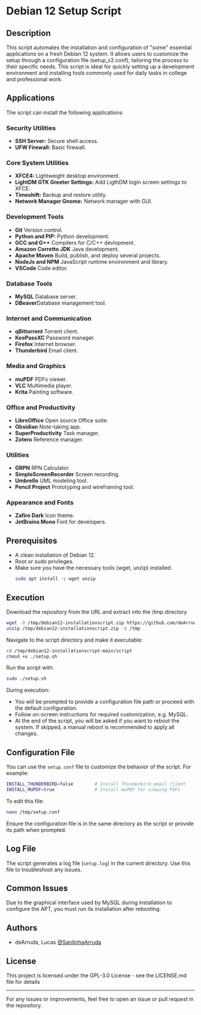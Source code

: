 # Debian 12 Setup Script

## Description
This script automates the installation and configuration of "some" essential applications on a fresh Debian 12 system. It allows users to customize the setup through a configuration file (setup_v2.conf), tailoring the process to their specific needs. This script is ideal for quickly setting up a development environment and installing tools commonly used for daily tasks in college and professional work. 

## Applications
The script can install the following applications:

### Security Utilities
- **SSH Server:** Secure shell access.
- **UFW Firewall:** Basic firewall.
### Core System Utilities
- **XFCE4:** Lightweight desktop environment.
- **LightDM GTK Greeter Settings:** Add LigthDM login screen settings to XFCE.
- **Timeshift:** Backup and restore utility.
- **Network Manager Gnome:** Network manager with GUI.
### Development Tools
- **Git** Version control.
- **Python and PIP:** Python development.
- **GCC and G++** Compilers for C/C++ devlopment.
- **Amazon Corretto JDK** Java development.
- **Apache Maven** Build, publish, and deploy several projects.
- **NodeJs and NPM** JavaScript runtime environment and library.
- **VSCode** Code editor.

### Database Tools
- **MySQL** Database server.
- **DBeaver**Database management tool.

### Internet and Communication
- **qBittorrent** Torrent client.
- **KeePassXC** Password manager.
- **Firefox** Internet browser.
- **Thunderbird** Email client.

### Media and Graphics
- **muPDF** PDFs viewer.
- **VLC** Multimedia player.
- **Krita** Painting software.

### Office and Productivity
- **LibreOffice** Open source Office suite.
- **Obsidian** Note-taking app.
- **SuperProductivity** Task manager.
- **Zotero** Reference manager.

### Utilities
- **GRPN** RPN Calculator.
- **SimpleScreenRecorder** Screen recording.
- **Umbrello** UML modeling tool.
- **Pencil Project** Prototyping and wireframing tool.

### Appearance and Fonts
- **Zafiro Dark** Icon theme.
- **JetBrains Mono** Font for developers.

## Prerequisites
- A clean installation of Debian 12.
- Root or sudo privileges.
- Make sure you have the necessary tools (wget, unzip) installed.
    ```bash
    sudo apt install -y wget unzip
    ```
## Execution
Download the repository from the URL and extract into the /tmp directory

```bash
wget -O /tmp/debian12-installationscript.zip https://github.com/deArrudal/debian12-installationscript/archive/refs/heads/main.zip
unzip /tmp/debian12-installationscript.zip -d /tmp

```
Navigate to the script directory and make it executable:

```bash
cd /tmp/debian12-installationscript-main/script
chmod +x ./setup.sh
```
Run the script with:

```bash
sudo ./setup.sh
```

During execution:
- You will be prompted to provide a configuration file path or proceed with the default configuration.
- Follow on-screen instructions for required customization, e.g. MySQL.
- At the end of the script, you will be asked if you want to reboot the system. If skipped, a manual reboot is recommended to apply all changes.

## Configuration File
You can use the `setup.conf` file to customize the behavior of the script. For example:

```bash
INSTALL_THUNDERBIRD=false        # Install Thunderbird email client
INSTALL_MUPDF=true               # Install muPDF for viewing PDFs
```
To edit this file:

```bash
nano /tmp/setup.conf
```
Ensure the configuration file is in the same directory as the script or provide its path when prompted.

## Log File
The script generates a log file (`setup.log`) in the current directory. Use this file to troubleshoot any issues.

## Common Issues
Due to the graphical interface used by MySQL during installation to configure the APT, you must run its installation after rebooting.

## Authors

 - deArruda, Lucas [@SardinhaArruda](https://twitter.com/SardinhaArruda)

## License
This project is licensed under the GPL-3.0 License - see the LICENSE.md file for details

---

For any issues or improvements, feel free to open an issue or pull request in the repository.